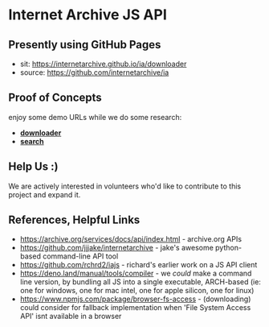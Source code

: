 # Internet Archive JS API

## Presently using GitHub Pages
- sit: <https://internetarchive.github.io/ia/downloader>
- source: <https://github.com/internetarchive/ia>

## Proof of Concepts
enjoy some demo URLs while we do some research:
- **[downloader](downloader/)**
- **[search](search/)**


## Help Us :)
We are actively interested in volunteers who'd like to contribute to this project and expand it.


## References, Helpful Links
- <https://archive.org/services/docs/api/index.html> - archive.org APIs
- <https://github.com/jjjake/internetarchive> - jake's awesome python-based command-line API tool
- <https://github.com/rchrd2/iajs> - richard's earlier work on a JS API client
- <https://deno.land/manual/tools/compiler> - we _could_ make a command line version, by bundling all JS into a single executable, ARCH-based (ie: one for windows, one for mac intel, one for apple silicon, one for linux)
- <https://www.npmjs.com/package/browser-fs-access> - (downloading) could consider for fallback implementation when  'File System Access API' isnt available in a browser
